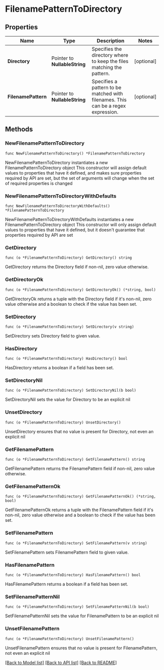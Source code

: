 # FilenamePatternToDirectory

## Properties

Name | Type | Description | Notes
------------ | ------------- | ------------- | -------------
**Directory** | Pointer to **NullableString** | Specifies the directory where to keep the files matching the pattern. | [optional] 
**FilenamePattern** | Pointer to **NullableString** | Specifies a pattern to be matched with filenames. This can be a regex expression. | [optional] 

## Methods

### NewFilenamePatternToDirectory

`func NewFilenamePatternToDirectory() *FilenamePatternToDirectory`

NewFilenamePatternToDirectory instantiates a new FilenamePatternToDirectory object
This constructor will assign default values to properties that have it defined,
and makes sure properties required by API are set, but the set of arguments
will change when the set of required properties is changed

### NewFilenamePatternToDirectoryWithDefaults

`func NewFilenamePatternToDirectoryWithDefaults() *FilenamePatternToDirectory`

NewFilenamePatternToDirectoryWithDefaults instantiates a new FilenamePatternToDirectory object
This constructor will only assign default values to properties that have it defined,
but it doesn't guarantee that properties required by API are set

### GetDirectory

`func (o *FilenamePatternToDirectory) GetDirectory() string`

GetDirectory returns the Directory field if non-nil, zero value otherwise.

### GetDirectoryOk

`func (o *FilenamePatternToDirectory) GetDirectoryOk() (*string, bool)`

GetDirectoryOk returns a tuple with the Directory field if it's non-nil, zero value otherwise
and a boolean to check if the value has been set.

### SetDirectory

`func (o *FilenamePatternToDirectory) SetDirectory(v string)`

SetDirectory sets Directory field to given value.

### HasDirectory

`func (o *FilenamePatternToDirectory) HasDirectory() bool`

HasDirectory returns a boolean if a field has been set.

### SetDirectoryNil

`func (o *FilenamePatternToDirectory) SetDirectoryNil(b bool)`

 SetDirectoryNil sets the value for Directory to be an explicit nil

### UnsetDirectory
`func (o *FilenamePatternToDirectory) UnsetDirectory()`

UnsetDirectory ensures that no value is present for Directory, not even an explicit nil
### GetFilenamePattern

`func (o *FilenamePatternToDirectory) GetFilenamePattern() string`

GetFilenamePattern returns the FilenamePattern field if non-nil, zero value otherwise.

### GetFilenamePatternOk

`func (o *FilenamePatternToDirectory) GetFilenamePatternOk() (*string, bool)`

GetFilenamePatternOk returns a tuple with the FilenamePattern field if it's non-nil, zero value otherwise
and a boolean to check if the value has been set.

### SetFilenamePattern

`func (o *FilenamePatternToDirectory) SetFilenamePattern(v string)`

SetFilenamePattern sets FilenamePattern field to given value.

### HasFilenamePattern

`func (o *FilenamePatternToDirectory) HasFilenamePattern() bool`

HasFilenamePattern returns a boolean if a field has been set.

### SetFilenamePatternNil

`func (o *FilenamePatternToDirectory) SetFilenamePatternNil(b bool)`

 SetFilenamePatternNil sets the value for FilenamePattern to be an explicit nil

### UnsetFilenamePattern
`func (o *FilenamePatternToDirectory) UnsetFilenamePattern()`

UnsetFilenamePattern ensures that no value is present for FilenamePattern, not even an explicit nil

[[Back to Model list]](../README.md#documentation-for-models) [[Back to API list]](../README.md#documentation-for-api-endpoints) [[Back to README]](../README.md)


